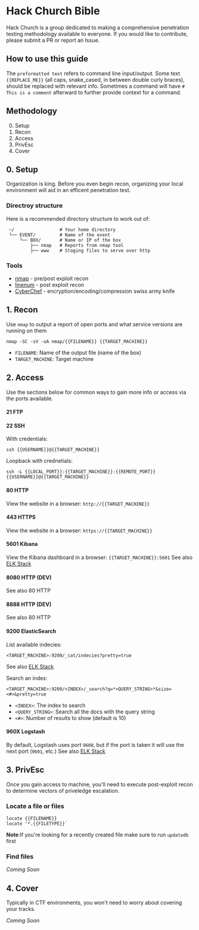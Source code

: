 # Hack Church Bible

Hack Church is a group dedicated to making a comprehensive penetration testing methodology available to everyone. If you would like to contribute, please submit a PR or report an Issue. 

## How to use this guide
The `preformatted text` refers to command line input/output. Some text `{{REPLACE_ME}}` (all caps, snake_cased, in between double curly braces), should be replaced with relevant info. Sometimes a command will have `# This is a comment` afterward to further provide context for a command. 

## Methodology
0. Setup
1. Recon
2. Access
3. PrivEsc
4. Cover

## 0. Setup
Organization is king. Before you even begin recon, organizing your local environment will aid in an efficent penetration test. 

### Directroy structure
Here is a recommended directory structure to work out of:
```
 ~/                 # Your home directory
 └── EVENT/         # Name of the event
     └── BOX/       # Name or IP of the box
         ├── nmap   # Reports from nmap tool
         ├── www    # Staging files to serve over http
```

### Tools
* [nmap][1] - pre/post exploit recon
* [linenum][2] - post exploit recon
* [CyberChef][3] - encryption/encoding/compression swiss army knife

## 1. Recon
Use `nmap` to output a report of open ports and what service versions are running on them

```
nmap -SC -sV -oA nmap/{{FILENAME}} {{TARGET_MACHINE}}
```
* `FILENAME`: Name of the output file (name of the box)
* `TARGET_MACHINE`: Target machine

## 2. Access
Use the sections below for common ways to gain more info or access via the ports available.

#### 21 FTP

#### 22 SSH
With credentials:
```
ssh {{USERNAME}}@{{TARGET_MACHINE}} 
```

Loopback with crednetials:
```
ssh -L {{LOCAL_PORT}}:{{TARGET_MACHINE}}:{{REMOTE_PORT}} {{USERNAME}}@{{TARGET_MACHINE}}
```

#### 80 HTTP
View the website in a browser: `http://{{TARGET_MACHINE}}`

#### 443 HTTPS
View the website in a browser: `https://{{TARGET_MACHINE}}`

#### 5601 Kibana
View the Kibana dashboard in a browser: `{{TARGET_MACHINE}}:5601`
See also [ELK Stack][4]

#### 8080 HTTP (DEV)
See also 80 HTTP

#### 8888 HTTP (DEV)
See also 80 HTTP

#### 9200 ElasticSearch
List available indecies:
```
<TARGET_MACHINE>:9200/_cat/indecies?pretty=true
```
See also [ELK Stack][4]

Search an index:
```
<TARGET_MACHINE>:9200/<INDEX>/_search?q=*<QUERY_STRING>*&size=<#>&pretty=true
```
* `<INDEX>`: The index to search
* `<QUERY_STRING>`: Search all the docs with the query string
* `<#>`: Number of results to show (default is 10)

#### 960X Logstash
By default, Logstash uses port `9600`, but if the port is taken it will use the next port (`9601`, etc.)
See also [ELK Stack][4]

## 3. PrivEsc
Once you gain access to machine, you'll need to execute post-exploit recon to determine vectors of priveledge escalation.

### Locate a file or files
```
locate {{FILENAME}}
locate '*.{{FILETYPE}}`
```

**Note**:If you're looking for a recently created file make sure to run `updatedb` first

### Find files

_Coming Soon_

## 4. Cover
Typically in CTF environments, you won't need to worry about covering your tracks.

_Coming Soon_

[1]: https://nmap.org/
[2]: https://github.com/rebootuser/LinEnum
[3]: https://github.com/gchq/CyberChef
[4]: https://www.elastic.co/guide/index.html
